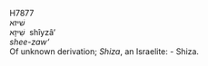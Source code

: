 <body>
  <p>H7877<br>  שׁיזא  <br> שִׁיזָא  ‎  shı̂yzâ‘  <br><i>shee-zaw‘ </i><br>Of unknown derivation; <i>Shiza</i>, an Israelite: - Shiza.<br></p>
 </body>